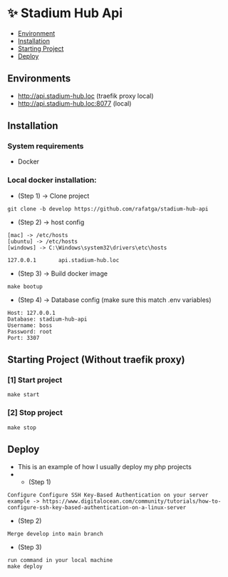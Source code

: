 # ✨ Stadium Hub Api

- [Environment](##environment)
- [Installation](##installation)
- [Starting Project](##Starting)
- [Deploy](##deploy)


## Environments
- http://api.stadium-hub.loc (traefik proxy local)
- http://api.stadium-hub.loc:8077 (local)

## Installation
### System requirements
- Docker

### Local docker installation:
- (Step 1) -> Clone project
```
git clone -b develop https://github.com/rafatga/stadium-hub-api
```
- (Step 2) -> host config
```
[mac] -> /etc/hosts
[ubuntu] -> /etc/hosts
[windows] -> C:\Windows\system32\drivers\etc\hosts

127.0.0.1       api.stadium-hub.loc
```
- (Step 3) -> Build docker image
```
make bootup
```
- (Step 4) -> Database config (make sure this match .env variables)
```
Host: 127.0.0.1
Database: stadium-hub-api
Username: boss
Password: root
Port: 3307
```

## Starting Project (Without traefik proxy)
### [1] Start project
```
make start
```
### [2] Stop project
```
make stop
```

## Deploy
- This is an example of how I usually deploy my php projects
- - (Step 1)
```
Configure Configure SSH Key-Based Authentication on your server
example -> https://www.digitalocean.com/community/tutorials/how-to-configure-ssh-key-based-authentication-on-a-linux-server
```
- (Step 2)
```
Merge develop into main branch
```
- (Step 3)
```
run command in your local machine
make deploy
```